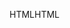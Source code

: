 <span data-ttu-id="31726-101">HTML</span><span class="sxs-lookup"><span data-stu-id="31726-101">HTML</span></span>
